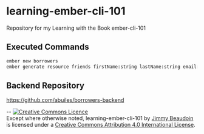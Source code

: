 # learning-ember-cli-101
Repository for my Learning with the Book ember-cli-101
## Executed Commands
```sh
ember new borrowers
ember generate resource friends firstName:string lastName:string email:string twitter:string totalArticles:number
```
## Backend Repository
https://github.com/abuiles/borrowers-backend

--
<a rel="license" href="http://creativecommons.org/licenses/by/4.0/"><img alt="Creative Commons Licence" style="border-width:0" src="https://i.creativecommons.org/l/by/4.0/80x15.png" /></a><br /><span xmlns:dct="http://purl.org/dc/terms/" property="dct:title">Except where otherwise noted, learning-ember-cli-101</span> by <a xmlns:cc="http://creativecommons.org/ns#" href="http://jim-beaudoin.com" property="cc:attributionName" rel="cc:attributionURL">Jimmy Beaudoin</a> is licensed under a <a rel="license" href="http://creativecommons.org/licenses/by/4.0/">Creative Commons Attribution 4.0 International License</a>.
